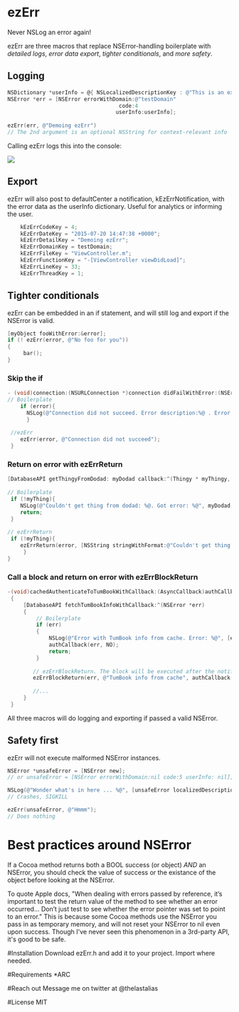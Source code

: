 # ezErr
Never NSLog an error again!

ezErr are three macros that replace NSError-handling boilerplate with *detailed logs*, *error data export*, *tighter conditionals*, and *more safety*. 

## Logging
```Objective-C
NSDictionary *userInfo = @{ NSLocalizedDescriptionKey : @"This is an example localized Description"};
NSError *err = [NSError errorWithDomain:@"testDomain" 
                                   code:4 
                                  userInfo:userInfo];
    
ezErr(err, @"Demoing ezErr") 
// The 2nd argument is an optional NSString for context-relevant info
```
Calling ezErr logs this into the console:

![](http://i.imgur.com/Ht7rGDa.png)

## Export
ezErr will also post to defaultCenter a notification, kEzErrNotification, with the error data as the userInfo dictionary. Useful for analytics or informing the user.
```Objective-C
    kEzErrCodeKey = 4;
    kEzErrDateKey = "2015-07-20 14:47:38 +0000";
    kEzErrDetailKey = "Demoing ezErr";
    kEzErrDomainKey = testDomain;
    kEzErrFileKey = "ViewController.m";
    kEzErrFunctionKey = "-[ViewController viewDidLoad]";
    kEzErrLineKey = 33;
    kEzErrThreadKey = 1;
```

## Tighter conditionals
ezErr can be embedded in an if statement, and will still log and export if the NSError is valid.
```Objective-C
[myObject fooWithError:&error];
if (! ezErr(error, @"No foo for you"))
{
     bar();
}
```

### Skip the if
```Objective-C
- (void)connection:(NSURLConnection *)connection didFailWithError:(NSError *)error {
// Boilerplate
    if (error){
      NSLog(@"Connection did not succeed. Error description:%@ . Error domain :%@". Error code:%@", error.localizedDescription, error.domain, error.code);
      }
 
 //ezErr
    ezErr(error, @"Connection did not succeed");
 }
```

### Return on error with ezErrReturn
```Objective-C
[DatabaseAPI getThingyFromDodad: myDodad callback:^(Thingy * myThingy, NSError *error) {
 
// Boilerplate
 if (!myThing){
    NSLog(@"Couldn't get thing from dodad: %@. Got error: %@", myDodad, [error localizedDescription]);
    return;
 }
 
// ezErrReturn
 if (!myThing){
    ezErrReturn(error, [NSString stringWithFormat:@"Couldn't get thing from dodad: %@",myDodad);
     }
}
```
### Call a block and return on error with ezErrBlockReturn
```Objective-C
-(void)cachedAuthenticateToTumBookWithCallback:(AsyncCallback)authCallback
 {
     [DatabaseAPI fetchTumBookInfoWithCallback:^(NSError *err)
     {
         // Boilerplate
         if (err)
         {
             NSLog(@"Error with TumBook info from cache. Error: %@", [err localizedDescription]);
             authCallback(err, NO);
             return;
         }
 
        // ezErrBlockReturn. The block will be executed after the notification, but before the return.
        ezErrBlockReturn(err, @"TumBook info from cache", authCallback(err, NO));
 
        //...
     }
 }
```
All three macros will do logging and exporting if passed a valid NSError.

## Safety first
ezErr will not execute malformed NSError instances.
```Objective-C
NSError *unsafeError = [NSError new];
// or unsafeError = [NSError errorWithDomain:nil code:5 userInfo: nil];

NSLog(@"Wonder what's in here ... %@", [unsafeError localizedDescription]);
// Crashes, SIGKILL

ezErr(unsafeError, @"Hmmm");
// Does nothing
```

# Best practices around NSError 
If a Cocoa method returns both a BOOL success (or object) _AND_ an NSError, you should check the value of success or the existance of the object before looking at the NSError. 

To quote Apple docs, "When dealing with errors passed by reference, it’s important to test the return value of the method to see whether an error occurred... Don’t just test to see whether the error pointer was set to point to an error." This is because some Cocoa methods use the NSError you pass in as temporary memory, and will not reset your NSError to nil even upon success. Though I've never seen this phenomenon in a 3rd-party API, it's good to be safe. 
    
#Installation
Download ezErr.h and add it to your project. Import where needed.

#Requirements
*ARC

#Reach out
Message me on twitter at @thelastalias 

#License
MIT
